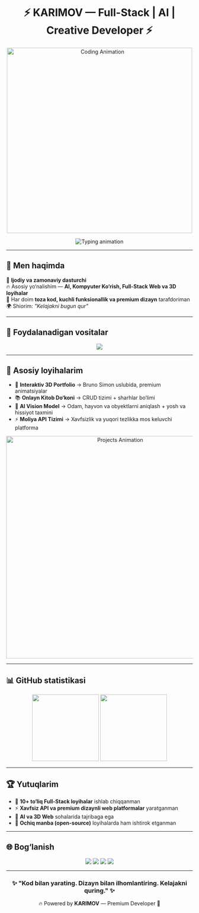 <!-- 🌌 Ultra Premium GitHub README -->

<h1 align="center">⚡ KARIMOV — Full-Stack | AI | Creative Developer ⚡</h1>

<p align="center">
  <img src="https://media.giphy.com/media/qgQUggAC3Pfv687qPC/giphy.gif" width="500" alt="Coding Animation"/>
</p>

<p align="center">
  <img src="https://readme-typing-svg.herokuapp.com?font=Fira+Code&size=24&duration=3000&pause=1000&color=00F7FF&center=true&vCenter=true&width=800&lines=Full-Stack+Dasturchi+🚀;AI+va+Kompyuter+Koʻrish+Mutaxassisi+🤖;3D+Web+%7C+Ijodiy+Kodlash+🎨;Toza+kod+%7C+Premium+dizayn+✨" alt="Typing animation" />
</p>

---

## 🌌 Men haqimda
💎 **Ijodiy va zamonaviy dasturchi**  
🔥 Asosiy yo‘nalishim — **AI, Kompyuter Ko‘rish, Full-Stack Web va 3D loyihalar**  
🚀 Har doim **toza kod, kuchli funksionallik va premium dizayn** tarafdoriman  
🌍 Shiorim: *"Kelajakni bugun qur"*  

---

## 🚀 Foydalanadigan vositalar
<p align="center">
  <img src="https://skillicons.dev/icons?i=python,js,react,nextjs,threejs,tailwind,django,flask,fastapi,linux,git,github,docker,mysql,postgresql,figma" />
</p>

---

## 📂 Asosiy loyihalarim
- 🎨 **Interaktiv 3D Portfolio** → Bruno Simon uslubida, premium animatsiyalar  
- 📚 **Onlayn Kitob Do‘koni** → CRUD tizimi + sharhlar bo‘limi  
- 🤖 **AI Vision Model** → Odam, hayvon va obyektlarni aniqlash + yosh va hissiyot taxmini  
- ⚡ **Moliya API Tizimi** → Xavfsizlik va yuqori tezlikka mos keluvchi platforma  

<p align="center">
  <img src="https://media.giphy.com/media/L1R1tvI9svkIWwpVYr/giphy.gif" width="600" alt="Projects Animation"/>
</p>

---

## 📊 GitHub statistikasi
<p align="center">
  <img src="https://github-readme-stats.vercel.app/api?username=YOUR_USERNAME&show_icons=true&theme=radical&hide_border=true&count_private=true" height="180"/>
  <img src="https://github-readme-streak-stats.herokuapp.com/?user=YOUR_USERNAME&theme=radical&hide_border=true" height="180"/>
</p>

---

## 🏆 Yutuqlarim
- 🚀 **10+ to‘liq Full-Stack loyihalar** ishlab chiqqanman  
- ⚡ **Xavfsiz API va premium dizaynli web platformalar** yaratganman  
- 🎯 **AI va 3D Web** sohalarida tajribaga ega  
- 🤝 **Ochiq manba (open-source)** loyihalarda ham ishtirok etganman  

---

## 🌐 Bog‘lanish
<p align="center">
  <a href="https://t.me/YOUR_TELEGRAM"><img src="https://img.shields.io/badge/Telegram-Bogʻlanish-blue?style=for-the-badge&logo=telegram" /></a>
  <a href="mailto:yourmail@example.com"><img src="https://img.shields.io/badge/Email-Xabar-red?style=for-the-badge&logo=gmail" /></a>
  <a href="https://www.linkedin.com/in/YOUR_LINKEDIN"><img src="https://img.shields.io/badge/LinkedIn-Premium-blue?style=for-the-badge&logo=linkedin" /></a>
  <a href="https://github.com/YOUR_USERNAME"><img src="https://img.shields.io/badge/GitHub-Profil-black?style=for-the-badge&logo=github" /></a>
</p>

---

<h3 align="center">✨ "Kod bilan yarating. Dizayn bilan ilhomlantiring. Kelajakni quring." ✨</h3>
<p align="center">🔥 Powered by <b>KARIMOV</b> — Premium Developer 🚀</p>
